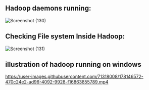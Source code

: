 ## Hadoop daemons running:
![Screenshot (130)](https://user-images.githubusercontent.com/71318008/178145988-fa432724-c705-405d-bfa8-e6be2f0ff8e6.png)


## Checking File system Inside Hadoop:
![Screenshot (131)](https://user-images.githubusercontent.com/71318008/178146041-a05a25fb-f650-498d-be8c-78e32183fc6a.png)

## illustration of hadoop running on windows
https://user-images.githubusercontent.com/71318008/178146572-470c24e2-ad96-4092-9928-f16863855789.mp4

